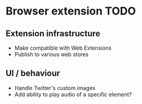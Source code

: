 # Browser extension TODO

## Extension infrastructure

* Make compatible with Web Extensions
* Publish to various web stores

## UI / behaviour

* Handle Twitter's custom images
* Add ability to play audio of a specific element?
